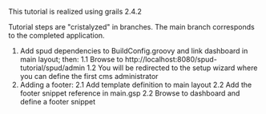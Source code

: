 This tutorial is realized using grails 2.4.2

Tutorial steps are "cristalyzed" in branches. The main branch corresponds to the completed application.

1. Add spud dependencies to BuildConfig.groovy and link dashboard in main layout; then:
1.1 Browse to http://localhost:8080/spud-tutorial/spud/admin
1.2 You will be redirected to the setup wizard where you can define the first cms administrator
2. Adding a footer:
2.1 Add template definition to main layout
2.2 Add the footer snippet reference in main.gsp
2.2 Browse to dashboard and define a footer snippet